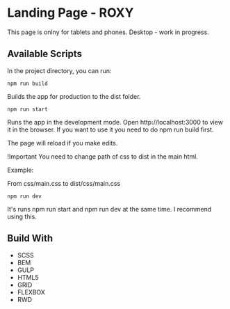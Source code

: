 # Landing Page - ROXY
This page is onlny for tablets and phones. Desktop - work in progress.

## Available Scripts

In the project directory, you can run:

`npm run build`

Builds the app for production to the dist folder.

`npm run start`

Runs the app in the development mode. Open http://localhost:3000 to view it in the browser. If you want to use it you need to do npm run build first.

The page will reload if you make edits.

!Important
You need to change path of css to dist in the main html.

Example:

From css/main.css to dist/css/main.css

`npm run dev`

It's runs npm run start and npm run dev at the same time.
I recommend using this.

## Build With

* SCSS
* BEM
* GULP
* HTML5
* GRID
* FLEXBOX
* RWD
